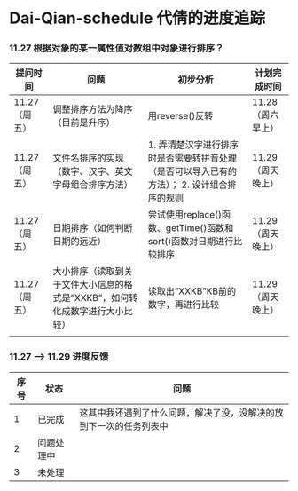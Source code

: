 # Dai-Qian-schedule 代倩的进度追踪
### 11.27 根据对象的某一属性值对数组中对象进行排序？
| 提问时间 | 问题 |初步分析  |计划完成时间  |
| --- | --- | --- | --- |
| 11.27（周五） |调整排序方法为降序（目前是升序）  | 用reverse()反转| 11.28（周六早上） |
| 11.27 （周五） | 文件名排序的实现（数字、汉字、英文字母组合排序方法） | 1. 弄清楚汉字进行排序时是否需要转拼音处理（是否可以导入已有的方法）； 2. 设计组合排序的规则 | 11.29（周天晚上） |
| 11.27 （周五） |日期排序（如何判断日期的远近）  | 尝试使用replace()函数、getTime()函数和sort()函数对日期进行比较排序 | 11.29（周天晚上） |
| 11.27 （周五） | 大小排序（读取到关于文件大小信息的格式是”XXKB”，如何转化成数字进行大小比较） | 读取出”XXKB”KB前的数字，再进行比较 | 11.29（周天晚上） |
|  |  |  |  |

### 11.27 ——> 11.29 进度反馈
| 序号 |状态  | 问题 |
| --- | --- | --- |
| 1 | 已完成 | 这其中我还遇到了什么问题，解决了没，没解决的放到下一次的任务列表中 |
| 2 | 问题处理中 |  |
| 3 | 未处理 |  |
